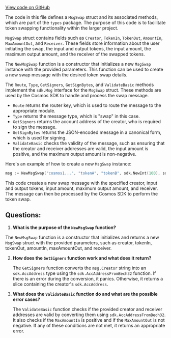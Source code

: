 [View code on GitHub](https://github.com/duality-labs/duality/types/message_swap.go)

The code in this file defines a `MsgSwap` struct and its associated methods, which are part of the `types` package. The purpose of this code is to facilitate token swapping functionality within the larger project.

`MsgSwap` struct contains fields such as `Creator`, `TokenIn`, `TokenOut`, `AmountIn`, `MaxAmountOut`, and `Receiver`. These fields store information about the user initiating the swap, the input and output tokens, the input amount, the maximum output amount, and the receiver of the swapped tokens.

The `NewMsgSwap` function is a constructor that initializes a new `MsgSwap` instance with the provided parameters. This function can be used to create a new swap message with the desired token swap details.

The `Route`, `Type`, `GetSigners`, `GetSignBytes`, and `ValidateBasic` methods implement the `sdk.Msg` interface for the `MsgSwap` struct. These methods are used by the Cosmos SDK to handle and process the swap message.

- `Route` returns the router key, which is used to route the message to the appropriate module.
- `Type` returns the message type, which is "swap" in this case.
- `GetSigners` returns the account address of the creator, who is required to sign the message.
- `GetSignBytes` returns the JSON-encoded message in a canonical form, which is used for signing.
- `ValidateBasic` checks the validity of the message, such as ensuring that the creator and receiver addresses are valid, the input amount is positive, and the maximum output amount is non-negative.

Here's an example of how to create a new `MsgSwap` instance:

```go
msg := NewMsgSwap("cosmos1...", "tokenA", "tokenB", sdk.NewInt(100), sdk.NewInt(200), "cosmos2...")
```

This code creates a new swap message with the specified creator, input and output tokens, input amount, maximum output amount, and receiver. The message can then be processed by the Cosmos SDK to perform the token swap.
## Questions: 
 1. **What is the purpose of the `NewMsgSwap` function?**

   The `NewMsgSwap` function is a constructor that initializes and returns a new `MsgSwap` struct with the provided parameters, such as creator, tokenIn, tokenOut, amountIn, maxAmountOut, and receiver.

2. **How does the `GetSigners` function work and what does it return?**

   The `GetSigners` function converts the `msg.Creator` string into an `sdk.AccAddress` type using the `sdk.AccAddressFromBech32` function. If there is an error during the conversion, it panics. Otherwise, it returns a slice containing the creator's `sdk.AccAddress`.

3. **What does the `ValidateBasic` function do and what are the possible error cases?**

   The `ValidateBasic` function checks if the provided creator and receiver addresses are valid by converting them using `sdk.AccAddressFromBech32`. It also checks if the `MaxAmountIn` is positive and if the `MaxAmountOut` is not negative. If any of these conditions are not met, it returns an appropriate error.